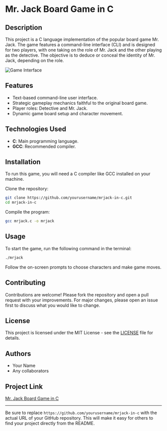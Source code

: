 # Mr. Jack Board Game in C

## Description
This project is a C language implementation of the popular board game Mr. Jack. The game features a command-line interface (CLI) and is designed for two players, with one taking on the role of Mr. Jack and the other playing as the detective. The objective is to deduce or conceal the identity of Mr. Jack, depending on the role.

![Game Interface](path/to/your/screenshot.png)

## Features
- Text-based command-line user interface.
- Strategic gameplay mechanics faithful to the original board game.
- Player roles: Detective and Mr. Jack.
- Dynamic game board setup and character movement.

## Technologies Used
- **C**: Main programming language.
- **GCC**: Recommended compiler.

## Installation
To run this game, you will need a C compiler like GCC installed on your machine.

Clone the repository:
```bash
git clone https://github.com/yourusername/mrjack-in-c.git
cd mrjack-in-c
```

Compile the program:
```bash
gcc mrjack.c -o mrjack
```

## Usage
To start the game, run the following command in the terminal:
```bash
./mrjack
```

Follow the on-screen prompts to choose characters and make game moves.

## Contributing
Contributions are welcome! Please fork the repository and open a pull request with your improvements. For major changes, please open an issue first to discuss what you would like to change.

## License
This project is licensed under the MIT License - see the [LICENSE](LICENSE.md) file for details.

## Authors
- Your Name
- Any collaborators

## Project Link
[Mr. Jack Board Game in C](https://github.com/yourusername/mrjack-in-c)

---

Be sure to replace `https://github.com/yourusername/mrjack-in-c` with the actual URL of your GitHub repository. This will make it easy for others to find your project directly from the README.
